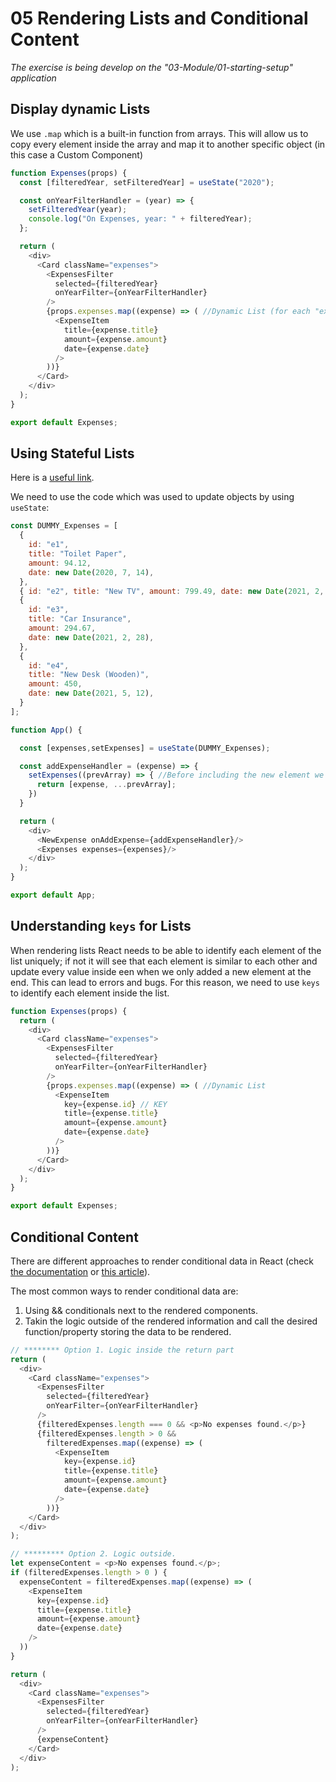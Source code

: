 # 05 Rendering Lists and Conditional Content

*The exercise is being develop on the "03-Module/01-starting-setup" application*

## Display dynamic Lists

We use `.map` which is a built-in function from arrays. This will allow us to copy every element inside the array and map it to another specific object (in this case a Custom Component)

```JavaScript
function Expenses(props) {
  const [filteredYear, setFilteredYear] = useState("2020");

  const onYearFilterHandler = (year) => {
    setFilteredYear(year);
    console.log("On Expenses, year: " + filteredYear);
  };

  return (
    <div>
      <Card className="expenses">
        <ExpensesFilter
          selected={filteredYear}
          onYearFilter={onYearFilterHandler}
        />
        {props.expenses.map((expense) => ( //Dynamic List (for each "expense" in expenses create the following:)
          <ExpenseItem
            title={expense.title}
            amount={expense.amount}
            date={expense.date}
          />
        ))}
      </Card>
    </div>
  );
}

export default Expenses;
```

## Using Stateful Lists

Here is a [useful link](https://www.techiediaries.com/react-usestate-hook-update-array/).

We need to use the code which was used to update objects by using `useState`:

```JavaScript
const DUMMY_Expenses = [
  {
    id: "e1",
    title: "Toilet Paper",
    amount: 94.12,
    date: new Date(2020, 7, 14),
  },
  { id: "e2", title: "New TV", amount: 799.49, date: new Date(2021, 2, 12) },
  {
    id: "e3",
    title: "Car Insurance",
    amount: 294.67,
    date: new Date(2021, 2, 28),
  },
  {
    id: "e4",
    title: "New Desk (Wooden)",
    amount: 450,
    date: new Date(2021, 5, 12),
  }
];

function App() {

  const [expenses,setExpenses] = useState(DUMMY_Expenses);

  const addExpenseHandler = (expense) => {
    setExpenses((prevArray) => { //Before including the new element we need to copy the previous state of the Array.
      return [expense, ...prevArray];
    })
  }

  return (
    <div>
      <NewExpense onAddExpense={addExpenseHandler}/>
      <Expenses expenses={expenses}/>
    </div>
  );
}

export default App;
```

## Understanding `keys` for Lists

When rendering lists React needs to be able to identify each element of the list uniquely; if not it will see that each element is similar to each other and update every value inside een when we only added a new element at the end. This can lead to errors and bugs. For this reason, we need to use `keys` to identify each element inside the list.

```JavaScript
function Expenses(props) {
  return (
    <div>
      <Card className="expenses">
        <ExpensesFilter
          selected={filteredYear}
          onYearFilter={onYearFilterHandler}
        />
        {props.expenses.map((expense) => ( //Dynamic List 
          <ExpenseItem
            key={expense.id} // KEY
            title={expense.title}
            amount={expense.amount}
            date={expense.date}
          />
        ))}
      </Card>
    </div>
  );
}

export default Expenses;
```

## Conditional Content

There are different approaches to render conditional data in React (check [the documentation](https://reactjs.org/docs/conditional-rendering.html) or [this article](https://www.w3schools.com/react/react_conditional_rendering.asp)).

The most common ways to render conditional data are:

1. Using && conditionals next to the rendered components.
2. Takin the logic outside of the rendered information and call the desired function/property storing the data to be rendered.

```JavaScript 
// ******** Option 1. Logic inside the return part
return (
  <div>
    <Card className="expenses">
      <ExpensesFilter
        selected={filteredYear}
        onYearFilter={onYearFilterHandler}
      />
      {filteredExpenses.length === 0 && <p>No expenses found.</p>}
      {filteredExpenses.length > 0 &&
        filteredExpenses.map((expense) => (
          <ExpenseItem
            key={expense.id}
            title={expense.title}
            amount={expense.amount}
            date={expense.date}
          />
        ))}
    </Card>
  </div>
);

// ********* Option 2. Logic outside.
let expenseContent = <p>No expenses found.</p>;
if (filteredExpenses.length > 0 ) {
  expenseContent = filteredExpenses.map((expense) => (
    <ExpenseItem
      key={expense.id}
      title={expense.title}
      amount={expense.amount}
      date={expense.date}
    />
  ))
}

return (
  <div>
    <Card className="expenses">
      <ExpensesFilter
        selected={filteredYear}
        onYearFilter={onYearFilterHandler}
      />
      {expenseContent}
    </Card>
  </div>
);
```

